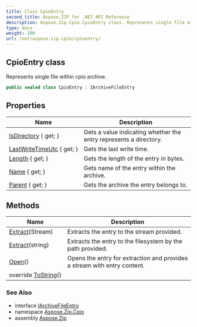 ```yaml
---
title: Class CpioEntry
second_title: Aspose.ZIP for .NET API Reference
description: Aspose.Zip.Cpio.CpioEntry class. Represents single file within cpio archive
type: docs
weight: 200
url: /net/aspose.zip.cpio/cpioentry/
---
```

## CpioEntry class

Represents single file within cpio archive.

```csharp
public sealed class CpioEntry : IArchiveFileEntry
```

## Properties

| Name | Description |
| --- | --- |
| [IsDirectory](../../aspose.zip.cpio/cpioentry/isdirectory/) { get; } | Gets a value indicating whether the entry represents a directory. |
| [LastWriteTimeUtc](../../aspose.zip.cpio/cpioentry/lastwritetimeutc/) { get; } | Gets the last write time. |
| [Length](../../aspose.zip.cpio/cpioentry/length/) { get; } | Gets the length of the entry in bytes. |
| [Name](../../aspose.zip.cpio/cpioentry/name/) { get; } | Gets name of the entry within the archive. |
| [Parent](../../aspose.zip.cpio/cpioentry/parent/) { get; } | Gets the archive the entry belongs to. |

## Methods

| Name | Description |
| --- | --- |
| [Extract](../../aspose.zip.cpio/cpioentry/extract/#extract_1)(Stream) | Extracts the entry to the stream provided. |
| [Extract](../../aspose.zip.cpio/cpioentry/extract/#extract)(string) | Extracts the entry to the filesystem by the path provided. |
| [Open](../../aspose.zip.cpio/cpioentry/open/)() | Opens the entry for extraction and provides a stream with entry content. |
| override [ToString](../../aspose.zip.cpio/cpioentry/tostring/)() |  |

### See Also

* interface [IArchiveFileEntry](../../aspose.zip/iarchivefileentry/)
* namespace [Aspose.Zip.Cpio](../../aspose.zip.cpio/)
* assembly [Aspose.Zip](../../)


